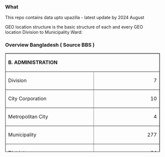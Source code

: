 ### What

This repo contains data upto upazilla - latest update by 2024 August

GEO location structure is the basic structure of each and every GEO location Division to Municipality Ward:

### Overview Bangladesh ( Source BBS )

<table width="99%" height="322" border="1" cellpadding="0" cellspacing="0">
	  <tbody><tr>
        <td colspan="2"><p class="style20"><strong>B.    ADMINISTRATION</strong> </p></td>
      </tr>
      <tr>
        <td width="30%" height="26"><p class="style20">Division </p></td>
        <td width="22%"><p align="right" class="style20">7</p></td>
      </tr>
      <tr>
        <td width="30%" height="26"><p class="style20">City    Corporation </p></td>
        <td width="22%"><p align="right" class="style20">10</p></td>
      </tr>
      <tr>
        <td width="30%" height="26"><p class="style20">Metropolitan    City </p></td>
        <td width="22%"><p align="right" class="style20">4 </p></td>
      </tr>
      <tr>
        <td width="30%" height="26"><p class="style20">Municipality </p></td>
        <td width="22%"><p align="right" class="style20">277 </p></td>
      </tr>
      <tr>
        <td width="30%" height="26"><p class="style20">Districts </p></td>
        <td width="22%"><p align="right" class="style20">64</p></td>
      </tr>
      <tr>
        <td width="30%" height="26"><p class="style20">Upazila </p></td>
        <td width="22%"><p align="right" class="style20">492 </p></td>
      </tr>
      <tr>
        <td width="30%" height="26"><p class="style20">Union </p></td>
        <td width="22%"><p align="right" class="style20">4,501 </p></td>
      </tr>
      <tr>
        <td width="30%" height="26"><p class="style20">Wards </p></td>
        <td width="22%"><p align="right" class="style20">40,509 </p></td>
      </tr>
      <tr>
        <td width="30%" height="26"><p class="style20">Village    (approximately) </p></td>
        <td width="22%"><p align="right" class="style20">   87,310 </p></td>
      </tr>
      <tr>
        <td width="30%" height="26"><p class="style20">Household </p></td>
        <td width="22%"><p align="right" class="style20">3,18,63,396 </p></td>
      </tr>
      <tr>
        <td width="30%" height="34"><p class="style20">Average size    of Household </p></td>
        <td width="22%"><p align="right" class="style20">4.6 SVRS 2010 </p></td>
